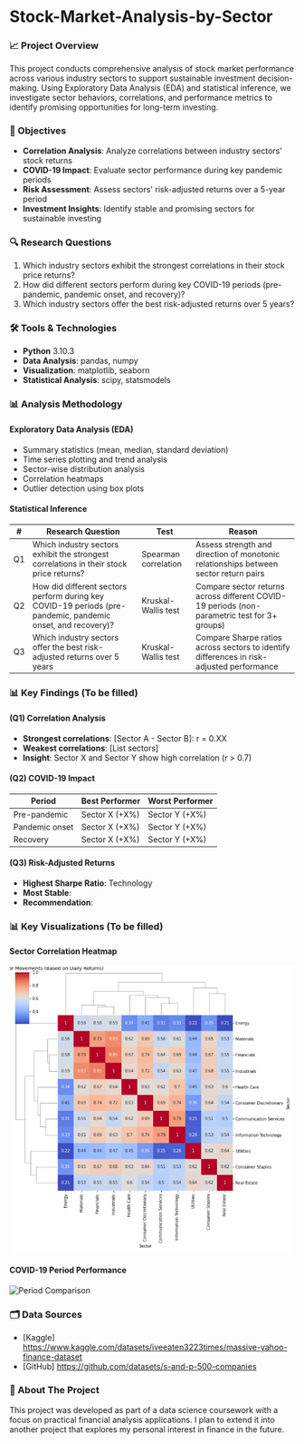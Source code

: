 # Stock-Market-Analysis-by-Sector

### 📈 Project Overview
This project conducts comprehensive analysis of stock market performance across various industry sectors to support sustainable investment decision-making. Using Exploratory Data Analysis (EDA) and statistical inference, we investigate sector behaviors, correlations, and performance metrics to identify promising opportunities for long-term investing.



### 🎯 Objectives
- **Correlation Analysis**: Analyze correlations between industry sectors' stock returns  
- **COVID-19 Impact**: Evaluate sector performance during key pandemic periods  
- **Risk Assessment**: Assess sectors' risk-adjusted returns over a 5-year period  
- **Investment Insights**: Identify stable and promising sectors for sustainable investing  



### 🔍 Research Questions
1. Which industry sectors exhibit the strongest correlations in their stock price returns?  
2. How did different sectors perform during key COVID-19 periods (pre-pandemic, pandemic onset, and recovery)?  
3. Which industry sectors offer the best risk-adjusted returns over 5 years?  


### 🛠️ Tools & Technologies

- **Python** 3.10.3
- **Data Analysis**: pandas, numpy  
- **Visualization**: matplotlib, seaborn  
- **Statistical Analysis**: scipy, statsmodels
  
### 📊 Analysis Methodology
#### Exploratory Data Analysis (EDA)

- Summary statistics (mean, median, standard deviation)  
- Time series plotting and trend analysis  
- Sector-wise distribution analysis  
- Correlation heatmaps  
- Outlier detection using box plots
  
#### Statistical Inference
| #  | Research Question                                                                                           | Test                 | Reason                                                                                  |
| -- | ----------------------------------------------------------------------------------------------------------- | -------------------- | -------------------------------------------------------------------------------------------- |
| Q1 | Which industry sectors exhibit the strongest correlations in their stock price returns?                     | Spearman correlation | Assess strength and direction of monotonic relationships between sector return pairs         |
| Q2 | How did different sectors perform during key COVID-19 periods (pre-pandemic, pandemic onset, and recovery)? | Kruskal-Wallis test  | Compare sector returns across different COVID-19 periods (non-parametric test for 3+ groups) |
| Q3 | Which industry sectors offer the best risk-adjusted returns over 5 years                                    | Kruskal-Wallis test  | Compare Sharpe ratios across sectors to identify differences in risk-adjusted performance    |

### 📊 Key Findings (To be filled)

#### (Q1) Correlation Analysis 
- **Strongest correlations**: [Sector A - Sector B]: r = 0.XX
- **Weakest correlations**: [List sectors]
- **Insight**: Sector X and Sector Y show high correlation (r > 0.7)

#### (Q2) COVID-19 Impact 
| Period | Best Performer | Worst Performer |
|--------|----------------|-----------------|
| Pre-pandemic | Sector X (+X%)| Sector Y (+X%) |
| Pandemic onset | Sector X (+X%) | Sector Y (+X%) |
| Recovery | Sector X (+X%) | Sector Y (+X%) |

#### (Q3) Risk-Adjusted Returns 
- **Highest Sharpe Ratio**: Technology 
- **Most Stable**: 
- **Recommendation**: 

### 📊 Key Visualizations (To be filled)

#### Sector Correlation Heatmap
![Correlation Matrix](results/figures/correlation_heatmap.png)
#### COVID-19 Period Performance
![Period Comparison](results/figures/covid_performance.png)

### 🗂️ Data Sources
- [Kaggle] https://www.kaggle.com/datasets/iveeaten3223times/massive-yahoo-finance-dataset
- [GitHub] https://github.com/datasets/s-and-p-500-companies

### 📜 About The Project
This project was developed as part of a data science coursework with a focus on practical financial analysis applications.
I plan to extend it into another project that explores my personal interest in finance in the future.
